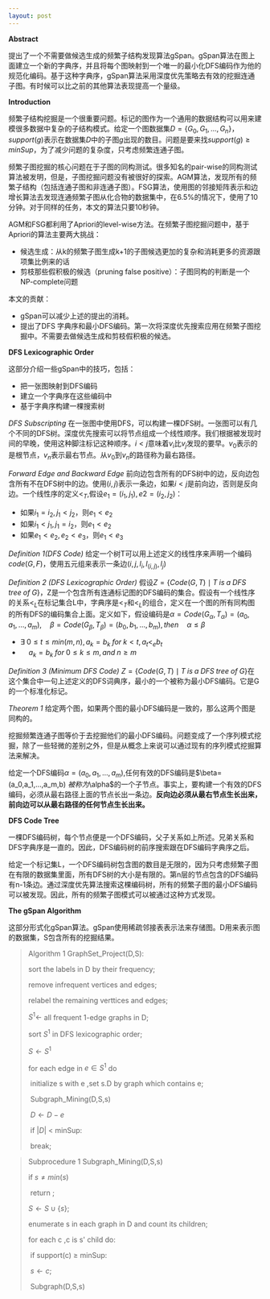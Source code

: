 ```yaml
---
layout: post
---
```


**Abstract**

提出了一个不需要做候选生成的频繁子结构发现算法gSpan。gSpan算法在图上面建立一个新的字典序，并且将每个图映射到一个唯一的最小化DFS编码作为他的规范化编码。基于这种字典序，gSpan算法采用深度优先策略去有效的挖掘连通子图。有时候可以比之前的其他算法表现提高一个量级。

**Introduction**

频繁子结构挖掘是一个很重要问题。标记的图作为一个通用的数据结构可以用来建模很多数据中复杂的子结构模式。给定一个图数据集$D=\{G_0,G_1,...,G_n\}$，$support(g)$表示在数据集$D$中的子图$g$出现的数目。问题是要来找$support(g)\ge minSup$，为了减少问题的复杂度，只考虑频繁连通子图。

频繁子图挖掘的核心问题在于子图的同构测试。很多知名的pair-wise的同构测试算法被发明，但是，子图挖掘问题没有被很好的探索。AGM算法，发现所有的频繁子结构（包括连通子图和非连通子图）。FSG算法，使用图的邻接矩阵表示和边增长算法去发现连通频繁子图从化合物的数据集中，在6.5%的情况下，使用了10分钟。对于同样的任务，本文的算法只要10秒钟。

AGM和FSG都利用了Apriori的level-wise方法。在频繁子图挖掘问题中，基于Apriori的算法主要两大挑战：

+ 候选生成：从k的频繁子图生成k+1的子图候选更加的复杂和消耗更多的资源跟项集比例来的话
+ 剪枝那些假积极的候选（pruning false positive）：子图同构的判断是一个NP-complete问题

本文的贡献：

+ gSpan可以减少上述的提出的消耗。
+ 提出了DFS 字典序和最小DFS编码。第一次将深度优先搜索应用在频繁子图挖掘中。不需要去做候选生成和剪枝假积极的候选。

**DFS Lexicographic Order**

这部分介绍一些gSpan中的技巧，包括：

- 把一张图映射到DFS编码
- 建立一个字典序在这些编码中
- 基于字典序构建一棵搜索树

*DFS Subscripting* 在一张图中使用DFS，可以构建一棵DFS树。一张图可以有几个不同的DFS树。深度优先搜索可以将节点组成一个线性顺序。我们根据被发现时间的早晚，使用这种脚注标记这种顺序。$i < j$意味着$v_i$比$v_j$发现的要早。$v_0$表示的是根节点，$v_n$表示最右节点。从$v_0$到$v_n$的路径称为最右路径。

*Forward Edge and Backward Edge* 前向边包含所有的DFS树中的边，反向边包含所有不在DFS树中的边。使用$(i,j)$表示一条边，如果$i<j$是前向边，否则是反向边。一个线性序的定义$<_T$,假设$e_1 = (i_1,j_1),e2=(i_2,j_2)$：

- 如果$i_1= i_2 ,j_1 \lt j_2$，则$e_1\lt e_2$
- 如果$i_1\lt j_1 , j_1 = i_2$，则$e_1\lt e_2$
- 如果$e_1 \lt e_2, e_2 < e_3$，则$e_1 < e_3$

*Definition 1(DFS Code)* 给定一个树T可以用上述定义的线性序来声明一个编码$code(G,F)$，使用五元组来表示一条边$(i,j,l_i,l_{(i,j)},l_j)$

*Definition 2 (DFS Lexicographic Order)* 假设$Z=\{Code(G,T) \mid T \;is\;a\;DFS\;tree\;of\;G\}$，Z是一个包含所有连通标记图的DFS编码的集合。假设有一个线性序的关系$<_L$在标记集合L中，字典序是$<_T$和$<_L$的组合，定义在一个图的所有同构图的所有DFS的编码集合上面。定义如下，假设编码是$\alpha=Code(G_{\alpha},T_{\alpha})=(a_0,a_1,...,a_m),\quad\beta=Code(G_{\beta},T_{\beta})=(b_0,b_1,...,b_m) ,then \quad {\alpha} \le {\beta}$

- $\exists\;0 \le t \le min(m,n),a_k=b_k\;for\;k \lt t,a_t \lt_{e} b_t$
- $\quad a_k=b_k\;for\; 0 \le k \le m,and\;n\ge m$

*Definition 3 (Minimum DFS Code)*  $Z=\{Code(G,T) \mid T \;is\;a\;DFS\;tree\;of\;G\}$在这个集合中一句上述定义的DFS词典序，最小的一个被称为最小DFS编码。它是G的一个标准化标记。

*Theorem 1* 给定两个图，如果两个图的最小DFS编码是一致的，那么这两个图是同构的。

挖掘频繁连通子图等价于去挖掘他们的最小DFS编码。问题变成了一个序列模式挖掘，除了一些轻微的差别之外，但是从概念上来说可以通过现有的序列模式挖掘算法来解决。

给定一个DFS编码$\alpha=(a_0,a_1,...,a_m)$,任何有效的DFS编码是$\beta=(a_0,a_1,...,a_m,b) $被称为$\alpha$的一个子节点。事实上，要构建一个有效的DFS编码，必须从最右路径上面的节点长出一条边。**反向边必须从最右节点生长出来，前向边可以从最右路径的任何节点生长出来。**

**DFS Code Tree**

一棵DFS编码树，每个节点便是一个DFS编码，父子关系如上所述。兄弟关系和DFS字典序是一直的。因此，DFS编码树的前序搜索跟在DFS编码字典序之后。

给定一个标记集L，一个DFS编码树包含图的数目是无限的，因为只考虑频繁子图在有限的数据集里面，所有DFS树的大小是有限的。第n层的节点包含的DFS编码有n-1条边。通过深度优先算法搜索这棵编码树，所有的频繁子图的最小DFS编码可以被发现。因此，所有的频繁子图模式可以被通过这种方式发现。

**The gSpan Algorithm**

这部分形式化gSpan算法。gSpan使用稀疏邻接表表示法来存储图。D用来表示图的数据集，S包含所有的挖掘结果。

> Algorithm 1 GraphSet_Project(D,S):
>
> sort the labels in D by their frequency;
>
> remove infrequent vertices and edges;
>
> relabel the remaining verttices and edges;
>
> $S^1 \leftarrow$ all frequent 1-edge graphs in D;
>
> sort $S^1$ in DFS lexicographic order;
>
> $S\leftarrow S^1$
>
> for each edge in $e \in S^1$ do
>
> ​	initialize s with e ,set s.D by graph which contains e;
>
> ​	Subgraph_Mining(D,S,s)
>
> ​	$D \leftarrow D - e$
>
> ​	if $|D|$ < minSup:
>
> ​		break;



> Subprocedure 1 Subgraph_Mining(D,S,s)
>
> if $s \ne min(s)$
>
> ​	return ;
>
> $S \leftarrow S\cup\{s\}$;
>
> enumerate s in each graph in D and count its children;
>
> for each c ,c is s' child do:
>
> ​	if support(c) $\ge$ minSup:
>
> ​		$s \leftarrow c$;
>
> ​		Subgraph(D,S,s)



